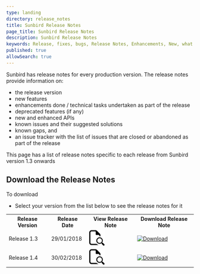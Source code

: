 ```yaml
---
type: landing
directory: release_notes
title: Sunbird Release Notes
page_title: Sunbird Release Notes
description: Sunbird Release Notes
keywords: Release, fixes, bugs, Release Notes, Enhancements, New, what's new, version
published: true
allowSearch: true
---
```


Sunbird has release notes for every production version. The release notes provide information on: 

- the release version
- new features
- enhancements done / technical tasks undertaken as part of the release
- deprecated features (if any)
- new and enhanced APIs
- known issues and their suggested solutions 
- known gaps, and
- an issue tracker with the list of issues that are closed or abandoned as part of the release 

This page has a list of release notes specific to each release from Sunbird version 1.3 onwards

## Download the Release Notes

To download 
- Select your version from the list below to see the release notes for it
<table>
  <tr>
    <th>Release Version</th>
    <th>Release Date</th>
    <th>View Release Note</th>
    <th>Download Release Note</th>
  </tr>
  <tr>
    <td>Release 1.3</td>
    <td>29/01/2018</td>
    <td><a href="">
  <img src="pages/release_notes/icons_used/viewicon.png" alt="View" style="width:42px;height:42px;border:0;">
</a></td>
    <td><a href="">
  <img src="smiley.gif" alt="Download" style="width:42px;height:42px;border:0;">
</a></td>
  </tr>
  <tr>
    <td>Release 1.4</td>
    <td>30/02/2018</td>
    <td><a href="">
  <img src="pages/release_notes/icons_used/viewicon.png" alt="View" style="width:42px;height:42px;border:0;">
</a></td>
    <td><a href="">
  <img src="smiley.gif" alt="Download" style="width:42px;height:42px;border:0;">
</a></td>
  </tr>
</table>
